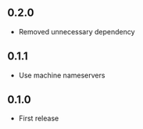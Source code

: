 ## 0.2.0

- Removed unnecessary dependency

## 0.1.1

- Use machine nameservers

## 0.1.0

- First release
